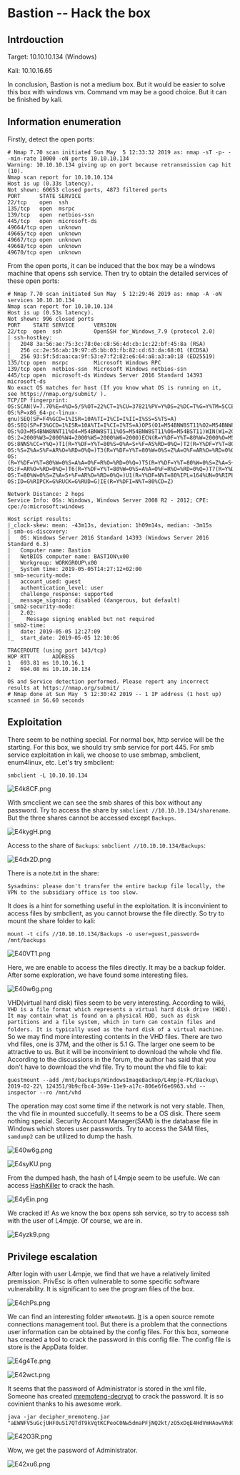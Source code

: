 # Bastion -- Hack the box

## Intrdouction

Target: 10.10.10.134 (Windows)

Kali: 10.10.16.65

In conclusion, Bastion is not a medium box. But it would be easier to solve this box with windows vm. Command vm may be a good choice. But it can be finished by kali.

## Information enumeration

Firstly, detect the open ports:

```
# Nmap 7.70 scan initiated Sun May  5 12:33:32 2019 as: nmap -sT -p- --min-rate 10000 -oN ports 10.10.10.134
Warning: 10.10.10.134 giving up on port because retransmission cap hit (10).
Nmap scan report for 10.10.10.134
Host is up (0.33s latency).
Not shown: 60653 closed ports, 4873 filtered ports
PORT      STATE SERVICE
22/tcp    open  ssh
135/tcp   open  msrpc
139/tcp   open  netbios-ssn
445/tcp   open  microsoft-ds
49664/tcp open  unknown
49665/tcp open  unknown
49667/tcp open  unknown
49668/tcp open  unknown
49670/tcp open  unknown
```

From the open ports, it can be induced that the box may be a windows machine that opens ssh service. Then try to obtain the detailed services of these open ports:

```
# Nmap 7.70 scan initiated Sun May  5 12:29:46 2019 as: nmap -A -oN services 10.10.10.134
Nmap scan report for 10.10.10.134
Host is up (0.53s latency).
Not shown: 996 closed ports
PORT    STATE SERVICE      VERSION
22/tcp  open  ssh          OpenSSH for_Windows_7.9 (protocol 2.0)
| ssh-hostkey:
|   2048 3a:56:ae:75:3c:78:0e:c8:56:4d:cb:1c:22:bf:45:8a (RSA)
|   256 cc:2e:56:ab:19:97:d5:bb:03:fb:82:cd:63:da:68:01 (ECDSA)
|_  256 93:5f:5d:aa:ca:9f:53:e7:f2:82:e6:64:a8:a3:a0:18 (ED25519)
135/tcp open  msrpc        Microsoft Windows RPC
139/tcp open  netbios-ssn  Microsoft Windows netbios-ssn
445/tcp open  microsoft-ds Windows Server 2016 Standard 14393 microsoft-ds
No exact OS matches for host (If you know what OS is running on it, see https://nmap.org/submit/ ).
TCP/IP fingerprint:
OS:SCAN(V=7.70%E=4%D=5/5%OT=22%CT=1%CU=37821%PV=Y%DS=2%DC=T%G=Y%TM=5CCED772
OS:%P=x86_64-pc-linux-gnu)SEQ(SP=F4%GCD=1%ISR=10A%TI=I%CI=I%II=I%SS=S%TS=A)
OS:SEQ(SP=F3%GCD=1%ISR=10A%TI=I%CI=I%TS=A)OPS(O1=M54BNW8ST11%O2=M54BNW8ST11
OS:%O3=M54BNW8NNT11%O4=M54BNW8ST11%O5=M54BNW8ST11%O6=M54BST11)WIN(W1=2000%W
OS:2=2000%W3=2000%W4=2000%W5=2000%W6=2000)ECN(R=Y%DF=Y%T=80%W=2000%O=M54BNW
OS:8NNS%CC=Y%Q=)T1(R=Y%DF=Y%T=80%S=O%A=S+%F=AS%RD=0%Q=)T2(R=Y%DF=Y%T=80%W=0
OS:%S=Z%A=S%F=AR%O=%RD=0%Q=)T3(R=Y%DF=Y%T=80%W=0%S=Z%A=O%F=AR%O=%RD=0%Q=)T4
OS:(R=Y%DF=Y%T=80%W=0%S=A%A=O%F=R%O=%RD=0%Q=)T5(R=Y%DF=Y%T=80%W=0%S=Z%A=S+%
OS:F=AR%O=%RD=0%Q=)T6(R=Y%DF=Y%T=80%W=0%S=A%A=O%F=R%O=%RD=0%Q=)T7(R=Y%DF=Y%
OS:T=80%W=0%S=Z%A=S+%F=AR%O=%RD=0%Q=)U1(R=Y%DF=N%T=80%IPL=164%UN=0%RIPL=G%R
OS:ID=G%RIPCK=G%RUCK=G%RUD=G)IE(R=Y%DFI=N%T=80%CD=Z)

Network Distance: 2 hops
Service Info: OSs: Windows, Windows Server 2008 R2 - 2012; CPE: cpe:/o:microsoft:windows

Host script results:
|_clock-skew: mean: -43m13s, deviation: 1h09m14s, median: -3m15s
| smb-os-discovery:
|   OS: Windows Server 2016 Standard 14393 (Windows Server 2016 Standard 6.3)
|   Computer name: Bastion
|   NetBIOS computer name: BASTION\x00
|   Workgroup: WORKGROUP\x00
|_  System time: 2019-05-05T14:27:12+02:00
| smb-security-mode:
|   account_used: guest
|   authentication_level: user
|   challenge_response: supported
|_  message_signing: disabled (dangerous, but default)
| smb2-security-mode:
|   2.02:
|_    Message signing enabled but not required
| smb2-time:
|   date: 2019-05-05 12:27:09
|_  start_date: 2019-05-05 12:10:06

TRACEROUTE (using port 143/tcp)
HOP RTT       ADDRESS
1   693.81 ms 10.10.16.1
2   694.08 ms 10.10.10.134

OS and Service detection performed. Please report any incorrect results at https://nmap.org/submit/ .
# Nmap done at Sun May  5 12:30:42 2019 -- 1 IP address (1 host up) scanned in 56.60 seconds
```

## Exploitation

There seem to be nothing special. For normal box, http service will be the starting. For this box, we should try smb service for port 445. For smb service exploitation in kali, we choose to use smbmap, smbclient, enum4linux, etc. Let's try smbclient:

```
smbclient -L 10.10.10.134
```

![E4k8CF.png](https://s2.ax1x.com/2019/05/12/E4k8CF.png)

With smcclient we can see the smb shares of this box without any password. Try to access the share by `smbclient //10.10.10.134/sharename`. But the three shares cannot be accessed except `Backups`.

![E4kygH.png](https://s2.ax1x.com/2019/05/12/E4kygH.png)

Access to the share of `Backups`: `smbclient //10.10.10.134/Backups`:

![E4dx2D.png](https://s2.ax1x.com/2019/05/13/E4dx2D.png)

There is a note.txt in the share:

```
Sysadmins: please don't transfer the entire backup file locally, the VPN to the subsidiary office is too slow.
```

It does is a hint for something useful in the exploitation. It is inconvinient to access files by smbclient, as you cannot browse the file directly. So try to mount the share folder to kali:

```
mount -t cifs //10.10.10.134/Backups -o user=guest,password= /mnt/backups
```

![E40VT1.png](https://s2.ax1x.com/2019/05/13/E40VT1.png)

Here, we are enable to access the files directly. It may be a backup folder. After some exploration, we have found some interesting files.

![E40w6g.png](https://s2.ax1x.com/2019/05/13/E40w6g.png)

VHD(virtual hard disk) files seem to be very interesting. According to wiki, `VHD is a file format which represents a virtual hard disk drive (HDD). It may contain what is found on a physical HDD, such as disk partitions and a file system, which in turn can contain files and folders. It is typically used as the hard disk of a virtual machine`. So we may find more interesting contents in the VHD files. There are two vhd files, one is 37M, and the other is 5.1 G. The larger one seem to be attractive to us. But it will be inconvinient to download the whole vhd file. According to the discussions in the forum, the author has said that you don't have to download the vhd file. Try to mount the vhd file to kai:

```
guestmount --add /mnt/backups/WindowsImageBackup/L4mpje-PC/Backup\ 2019-02-22\ 124351/9b9cfbc4-369e-11e9-a17c-806e6f6e6963.vhd --inspector --ro /mnt/vhd
```

The operation may cost some time if the network is not very stable. Then, the vhd file in mounted succefully. It seems to be a OS disk. There seem nothing special. Security Account Manager(SAM) is the database file in Windows which stores user passwords. Try to access the SAM files, `samdump2` can be utilized to dump the hash.

![E40w6g.png](https://s2.ax1x.com/2019/05/13/E40w6g.png)

![E4syKU.png](https://s2.ax1x.com/2019/05/13/E4syKU.png)

From the dumped hash, the hash of L4mpje seem to be usefule. We can access [HashKiller](https://hashkiller.co.uk/Cracker) to crack the hash.

![E4yEin.png](https://s2.ax1x.com/2019/05/13/E4yEin.png)

We cracked it! As we know the box opens ssh service, so try to access ssh with the user of L4mpje. Of course, we are in. 

![E4yzk9.png](https://s2.ax1x.com/2019/05/13/E4yzk9.png)

## Privilege escalation

After login with user L4mpje, we find that we have a relatively limited premission. PrivEsc is often vulnerable to some specific software vulnerability. It is significant to see the program files of the box.

![E4chPs.png](https://s2.ax1x.com/2019/05/13/E4chPs.png)

We can find an interesting folder `mRemoteNG`. [It](https://github.com/mRemoteNG/mRemoteNG) is a open source remote connections management tool. But there is a problem that the connections user information can be obtained by the config files. For this box, someone has created a tool to crack the password in this config file. The config file is store is the AppData folder.

![E4g4Te.png](https://s2.ax1x.com/2019/05/13/E4g4Te.png)

![E42wct.png](https://s2.ax1x.com/2019/05/13/E42wct.png)

It seems that the password of Administrator is stored in the xml file. Someone has created [mremoteng-decrypt](https://github.com/kmahyyg/mremoteng-decrypt) to crack the password. It is so covinient thanks to his awesome work.

```
java -jar decipher_mremoteng.jar "aEWNFV5uGcjUHF0uS17QTdT9kVqtKCPeoC0Nw5dmaPFjNQ2kt/zO5xDqE4HdVmHAowVRdC7emf7lWWA10dQKiw=="
```

![E42O3R.png](https://s2.ax1x.com/2019/05/13/E42O3R.png)

Wow, we get the password of Administrator.

![E42xu6.png](https://s2.ax1x.com/2019/05/13/E42xu6.png)

